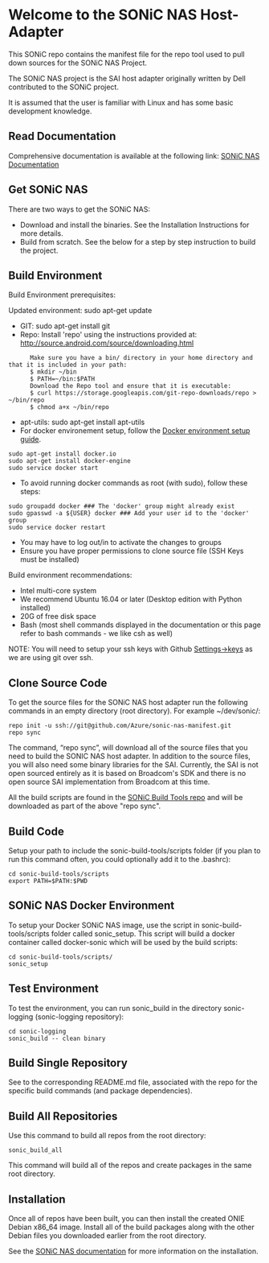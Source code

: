 
Welcome to the SONiC NAS Host-Adapter
=====================================
This SONiC repo contains the manifest file for the repo tool used to pull down sources for the SONiC NAS Project.

The SONiC NAS project is the SAI host adapter originally written by Dell contributed to the SONiC project.

It is assumed that the user is familiar with Linux and has some basic development knowledge.   


Read Documentation
------------------
Comprehensive documentation is available at the following link: [SONiC NAS Documentation](https://github.com/Azure/sonic-nas-manifest/wiki)


Get SONiC NAS
-----------------
There are two ways to get the SONiC NAS:
- Download and install the binaries. See the Installation Instructions for more details.
- Build from scratch. See the below for a step by step instruction to build the project.
 
Build Environment
-----------------
Build Environment prerequisites:

Updated environment: sudo apt-get update
- GIT: sudo apt-get install git
- Repo: Install 'repo' using the instructions provided at: http://source.android.com/source/downloading.html
```
      Make sure you have a bin/ directory in your home directory and that it is included in your path:
      $ mkdir ~/bin
      $ PATH=~/bin:$PATH
      Download the Repo tool and ensure that it is executable:
      $ curl https://storage.googleapis.com/git-repo-downloads/repo > ~/bin/repo
      $ chmod a+x ~/bin/repo
```
- apt-utils: sudo apt-get install apt-utils
- For docker environement setup, follow the [Docker environment setup guide](https://docs.docker.com/engine/installation/linux/ubuntulinux/).
```
sudo apt-get install docker.io
sudo apt-get install docker-engine
sudo service docker start
```
- To avoid running docker commands as root (with sudo), follow these steps:
```
sudo groupadd docker ### The 'docker' group might already exist
sudo gpasswd -a ${USER} docker ### Add your user id to the 'docker' group
sudo service docker restart
```
- You may have to log out/in to activate the changes to groups   
- Ensure you have proper permissions to clone source file (SSH Keys must be installed)

Build environment recommendations:

- Intel multi-core system 
- We recommend Ubuntu 16.04 or later (Desktop edition with Python installed)
- 20G of free disk space 
- Bash (most shell commands displayed in the documentation or this page refer to bash commands - we like csh as well)

NOTE: You will need to setup your ssh keys with Github [Settings->keys](https://github.com/settings/keys) as we are using git over ssh. 

Clone Source Code
-----------------
To get the source files for the SONiC NAS host adapter run the following commands in an empty directory (root directory). For example ~/dev/sonic/:
```
repo init -u ssh://git@github.com/Azure/sonic-nas-manifest.git
repo sync
```
The command, “repo sync”, will download all of the source files that you need to build the SONIC NAS host adapter. 
In addition to the source files, you will also need some binary libraries for the SAI. Currently, the SAI is not open 
sourced entirely as it is based on Broadcom's SDK and there is no open source SAI implementation from Broadcom at this time.

All the build scripts are found in the [SONiC Build Tools repo](https://github.com/Azure/sonic-build-tools) and will be downloaded as part of the above "repo sync".

Build Code
----------
Setup your path to include the sonic-build-tools/scripts folder (if you plan to run this command often, you could optionally add it to the .bashrc):
```
cd sonic-build-tools/scripts
export PATH=$PATH:$PWD
```

SONiC NAS Docker Environment
----------------------------
To setup your Docker SONiC NAS image, use the script in sonic-build-tools/scripts folder called sonic_setup. This script will build a docker container called docker-sonic which will be used by the build scripts:
```
cd sonic-build-tools/scripts/
sonic_setup
```

Test Environment
----------------
To test the environment, you can run sonic_build in the directory sonic-logging (sonic-logging repository): 
```
cd sonic-logging
sonic_build -- clean binary
```

Build Single Repository
-----------------------
See to the corresponding README.md file, associated with the repo for the specific build commands (and package dependencies).

Build All Repositories
----------------------
Use this command to build all repos from the root directory:
```
sonic_build_all
```

This command will build all of the repos and create packages in the same root directory.

Installation
-------------
Once all of repos have been built, you can then install the created ONIE Debian x86_64 image. Install all of the build packages along with the other Debian files you downloaded earlier from the root directory.

See the [SONiC NAS documentation](https://github.com/Azure/sonic-nas-manifest/wiki/Install-SONiC-Host-Adapter-on-Dell-S6000-Platform) for more information on the installation.
